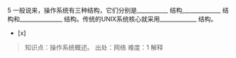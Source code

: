5
一般说来，操作系统有三种结构，它们分别是___________ 结构,_____________ 结构和_______________
结构。传统的UNIX系统核心就采用_____________ 结构。
- [x]  

> 知识点：操作系统概述。
> 出处：网络
> 难度：1
> 解释
